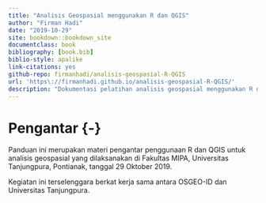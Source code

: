 ```yaml
--- 
title: "Analisis Geospasial menggunakan R dan QGIS"
author: "Firman Hadi"
date: "2019-10-29"
site: bookdown::bookdown_site
documentclass: book
bibliography: [book.bib]
biblio-style: apalike
link-citations: yes
github-repo: firmanhadi/analisis-geospasial-R-QGIS
url: 'https\://firmanhadi.github.io/analisis-geospasial-R-QGIS/'
description: "Dokumentasi pelatihan analisis geospasial menggunakan R dan QGIS"
---
```


# Pengantar {-}

Panduan ini merupakan materi pengantar penggunaan R dan QGIS untuk analisis geospasial yang dilaksanakan di Fakultas MIPA, Universitas Tanjungpura, Pontianak, tanggal 29 Oktober 2019.

Kegiatan ini terselenggara berkat kerja sama antara OSGEO-ID dan Universitas Tanjungpura.

